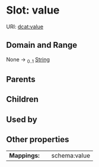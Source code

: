 
# Slot: value




URI: [dcat:value](http://www.w3.org/ns/dcat#value)


## Domain and Range

None &#8594;  <sub>0..1</sub> [String](types/String.md)

## Parents


## Children


## Used by


## Other properties

|  |  |  |
| --- | --- | --- |
| **Mappings:** | | schema:value |

